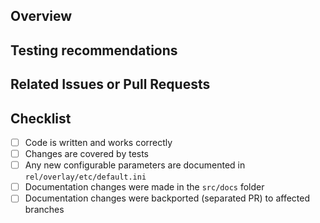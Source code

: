 <!-- Thank you for your contribution!

     Please file this form by replacing the Markdown comments
     with your text. If a section needs no action - remove it.

     Also remember, that CouchDB uses the Review-Then-Commit (RTC) model
     of code collaboration. Positive feedback is represented +1 from committers
     and negative is a -1. The -1 also means veto, and needs to be addressed
     to proceed. Once there are no objections, the PR can be merged by a
     CouchDB committer.

     See: http://couchdb.apache.org/bylaws.html#decisions for more info. -->

## Overview

<!-- Please give a short brief for the pull request,
     what problem it solves or how it makes things better. -->

## Testing recommendations

<!-- Describe how we can test your changes.
     Does it provide any behaviour that the end users
     could notice? -->

## Related Issues or Pull Requests

<!-- If your changes affect multiple components in different
     repositories please put links to those issues or pull requests here.  -->

## Checklist

- [ ] Code is written and works correctly
- [ ] Changes are covered by tests
- [ ] Any new configurable parameters are documented in `rel/overlay/etc/default.ini`
- [ ] Documentation changes were made in the `src/docs` folder
- [ ] Documentation changes were backported (separated PR) to affected branches
